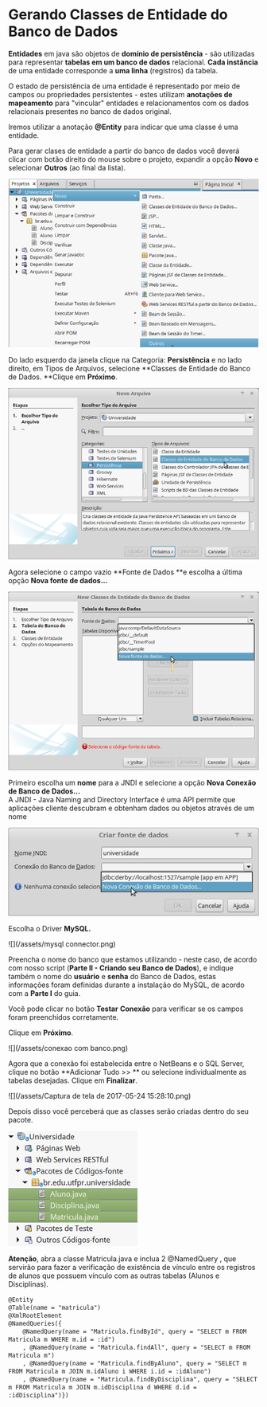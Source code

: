 # Gerando Classes de Entidade do Banco de Dados

**Entidades** em java são objetos de **domínio de persistência** - são utilizadas para representar **tabelas em um banco de dados** relacional. **Cada instância** de uma entidade corresponde a **uma linha** \(registros\) da tabela.

O estado de persistência de uma entidade é representado por meio de campos ou propriedades persistentes - estes utilizam **anotações de mapeamento** para "vincular" entidades e relacionamentos com os dados relacionais presentes no banco de dados original.

Iremos utilizar a anotação **@Entity** para indicar que uma classe é uma entidade.

Para gerar clases de entidade a partir  do banco de dados você deverá clicar  com botão direito do mouse sobre o projeto, expandir a opção **Novo** e selecionar **Outros** \(ao final da lista\).

![](/assets/1.png)

Do lado esquerdo da janela clique na Categoria: **Persistência** e no lado direito, em Tipos de Arquivos, selecione **Classes de Entidade do Banco de Dados. **Clique em **Próximo**.

![](/assets/2.png)

Agora selecione o campo vazio **Fonte de Dados **e escolha a última opção **Nova fonte de dados...**

![](/assets/importando.png)

Primeiro escolha um **nome** para a JNDI e selecione a opção **Nova Conexão de Banco de Dados...**  
A JNDI - Java Naming and Directory Interface é uma API permite que aplicações cliente descubram e obtenham dados ou objetos através de um nome

![](/assets/jndi.png)

Escolha o Driver **MySQL.**

![](/assets/mysql connector.png)

Preencha o nome do banco que estamos utilizando - neste caso, de acordo com nosso script \(**Parte II - Criando seu Banco de Dados**\), e indique também o nome do **usuário** e **senha** do Banco de Dados, estas informações foram definidas durante a instalação do MySQL, de acordo com a **Parte I** do guia.

Você pode clicar no botão **Testar** **Conexão** para verificar se os campos foram preenchidos corretamente.

Clique em **Próximo**.

![](/assets/conexao com banco.png)

Agora que a conexão foi estabelecida entre o NetBeans e o SQL Server, clique no botão **Adicionar Tudo &gt;&gt; ** ou selecione individualmente as tabelas desejadas. Clique em **Finalizar**.

![](/assets/Captura de tela de 2017-05-24 15:28:10.png)

Depois disso você perceberá que as classes serão criadas dentro do seu pacote.

![](/assets/classesentidadegerada.png)

**Atenção**, abra a classe Matricula.java e inclua 2 @NamedQuery , que servirão para fazer a verificação de existência de vínculo entre os registros de alunos que possuem vínculo com as outras tabelas \(Alunos e Disciplinas\).

```
@Entity
@Table(name = "matricula")
@XmlRootElement
@NamedQueries({
    @NamedQuery(name = "Matricula.findById", query = "SELECT m FROM Matricula m WHERE m.id = :id")
    , @NamedQuery(name = "Matricula.findAll", query = "SELECT m FROM Matricula m")
    , @NamedQuery(name = "Matricula.findByAluno", query = "SELECT m FROM Matricula m JOIN m.idAluno i WHERE i.id = :idAluno")
    , @NamedQuery(name = "Matricula.findByDisciplina", query = "SELECT m FROM Matricula m JOIN m.idDisciplina d WHERE d.id = :idDisciplina")})
```



